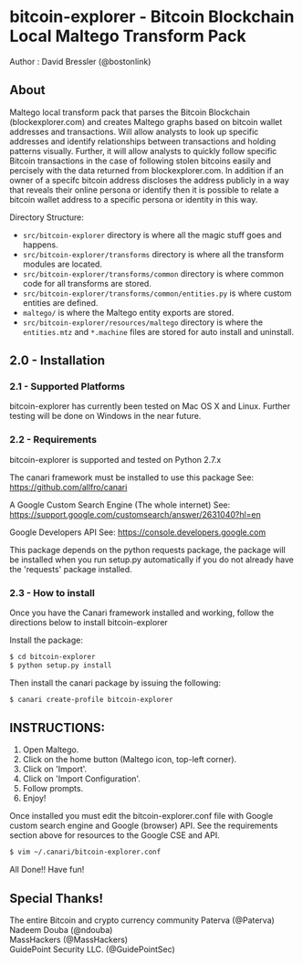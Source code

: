 # bitcoin-explorer - Bitcoin Blockchain Local Maltego Transform Pack

Author : David Bressler (@bostonlink)

## About

Maltego local transform pack that parses the Bitcoin Blockchain (blockexplorer.com) and creates Maltego graphs based on bitcoin wallet addresses and transactions.  Will allow analysts to look up specific addresses and identify relationships between transactions and holding patterns visually.  Further, it will allow analysts to quickly follow specific Bitcoin transactions in the case of following stolen bitcoins easily and percisely with the data returned from blockexplorer.com.  In addition if an owner of a specifc bitcoin address discloses the address publicly in a way that reveals their online persona or identify then it is possible to relate a bitcoin wallet address to a specific persona or identity in this way.  

Directory Structure:

* `src/bitcoin-explorer` directory is where all the magic stuff goes and happens.
* `src/bitcoin-explorer/transforms` directory is where all the transform modules are located.
* `src/bitcoin-explorer/transforms/common` directory is where common code for all transforms are stored.
* `src/bitcoin-explorer/transforms/common/entities.py` is where custom entities are defined.
* `maltego/` is where the Maltego entity exports are stored.
* `src/bitcoin-explorer/resources/maltego` directory is where the `entities.mtz` and `*.machine` files are stored for auto install and uninstall.

## 2.0 - Installation

### 2.1 - Supported Platforms
bitcoin-explorer has currently been tested on Mac OS X and Linux.
Further testing will be done on Windows in the near future.

### 2.2 - Requirements
bitcoin-explorer is supported and tested on Python 2.7.x

The canari framework must be installed to use this package
See: https://github.com/allfro/canari

A Google Custom Search Engine (The whole internet)
See: https://support.google.com/customsearch/answer/2631040?hl=en

Google Developers API
See: https://console.developers.google.com

This package depends on the python requests package, the package will be installed when you run setup.py automatically if you do not already have the 'requests' package installed.

### 2.3 - How to install
Once you have the Canari framework installed and working, follow the directions below to install bitcoin-explorer

Install the package:

```bash
$ cd bitcoin-explorer
$ python setup.py install
```
Then install the canari package by issuing the following:

```bash
$ canari create-profile bitcoin-explorer
```

 INSTRUCTIONS:
 -------------
 1. Open Maltego.
 2. Click on the home button (Maltego icon, top-left corner).
 3. Click on 'Import'.
 4. Click on 'Import Configuration'.
 5. Follow prompts.
 6. Enjoy!

Once installed you must edit the bitcoin-explorer.conf file with Google custom search engine and Google (browser) API.  See the requirements section above for resources to the Google CSE and API.

```bash
$ vim ~/.canari/bitcoin-explorer.conf
```
All Done!!  Have fun!

## Special Thanks!

The entire Bitcoin and crypto currency community
Paterva (@Paterva)<br/>
Nadeem Douba (@ndouba)<br/>
MassHackers (@MassHackers)<br/>
GuidePoint Security LLC. (@GuidePointSec)<br/>
